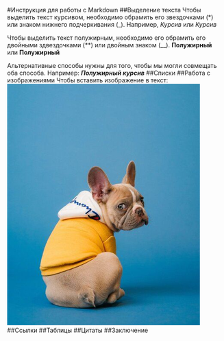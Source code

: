 #Инструкция для работы с Markdown
##Выделение текста
Чтобы выделить текст курсивом, необходимо обрамить его звездочками (*) или знаком нижнего подчеркивания (_). Например, *Курсив* или _Курсив_

Чтобы выделить текст полужирным, необходимо его обрамить его двойными здвездочками (**) или двойным знаком (__). **Полужирный** или __Полужирный__

Альтернативные способы нужны для того, чтобы мы могли совмещать оба способа. Например: _**Полужирный курсив**_
##Списки 
##Работа с изображениями 
Чтобы вставить изображение в текст: 
![Привет, это тефтелька](22fec3fc9dbc97179b2ff33ff3ffddc7.jpg)
##Ссылки 
##Таблицы 
##Цитаты
##Заключение 
